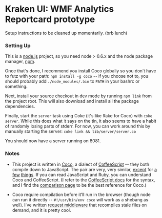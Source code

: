 # Kraken UI: WMF Analytics Reportcard prototype

Setup instructions to be cleaned up momentarily. (brb lunch)


### Setting Up

This is a [node.js][nodejs] project, so you need node > 0.6.x and the node package manager, [npm][npm].

Once that's done, I recommend you install Coco globally so you don't have to futz with your path: `npm install -g coco` -- if you choose not to, you should probably add `./node_modules/.bin` to `PATH` in your bashrc or something.

Next, install your source checkout in dev mode by running `npm link` from the project root. This will also download and install all the package dependencies.

Finally, start the `server` task using Coke (it's like Rake for Coco) with `coke server`. While this does what it says on the tin, it also seems to have a habit of randomly losing parts of stderr. For now, you can work around this by manually starting the server: `coke link && lib/server/server.co`

You should now have a server running on 8081.


### Notes

- This project is written in [Coco][coco], a dialect of [CoffeeScript][coffee] -- they both compile 
  down to JavaScript. The pair are very, very similar, [except][coco-improvements] 
  for [a few][coco-incompatibilities] [things][coco-vs-coffee]. If you can read JavaScript and Ruby, 
  you can understand Coco and CoffeeScript. (I refer to the [CoffeeScript docs][coffee-docs] for 
  the syntax, and I find the [comparison page][coco-vs-coffee] to be the best reference for Coco.)
  
- Coco require compilation before it'll run in the browser (though node can run it directly -- `#!/usr/bin/env coco` will work as a shebang as well). I've written [request middleware][connect-compiler] that recompiles stale files on demand, and it is pretty cool.
  


[nodejs]: http://nodejs.org/
[npm]: http://npmjs.org/
[coco]: https://github.com/satyr/coco
[coco-vs-coffee]: https://github.com/satyr/coco/wiki/side-by-side-comparison
[coco-improvements]: https://github.com/satyr/coco/wiki/improvements
[coco-incompatibilities]: https://github.com/satyr/coco/wiki/incompatibilities
[coffee]: http://coffeescript.org/
[coffee-docs]: http://coffeescript.org/#language
[connect-compiler]: https://github.com/dsc/connect-compiler


